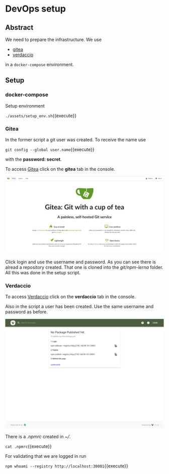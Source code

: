 # DevOps setup

## Abstract

We need to prepare the infrastructure.
We use

- [gitea](https://gitea.io/en-us/)
- [verdaccio](https://github.com/verdaccio/verdaccio)

in a `docker-compose` environment.

## Setup

### docker-compose

Setup environment

`./assets/setup_env.sh`{{execute}}

### Gitea

In the former script a git user was created.
To receive the name use

`git config --global user.name`{{execute}}

with the **password: secret**.

To access [Gitea](https://[[HOST_SUBDOMAIN]]-30002-[[KATACODA_HOST]].environments.katacoda.com/)
click on the **gitea** tab in the console.

![Gitea start screen](assets/gitea_start_screen.png)

Click login and use the username and password.
As you can see there is alread a repository created.
That one is cloned into the *git/npm-lerna* folder.
All this was done in the setup script.

### Verdaccio

To access [Verdaccio](https://[[HOST_SUBDOMAIN]]-30001-[[KATACODA_HOST]].environments.katacoda.com/)
click on the **verdaccio** tab in the console.

Also in the script a user has been created.
Use the same username and password as before.

![Verdaccio start screen](assets/verdaccio_start_screen.png)

There is a *.npmrc* created in *~/*.

`cat .npmrc`{{execute}}

For validating that we are logged in run

`npm whoami --registry http://localhost:30001`{{execute}}
